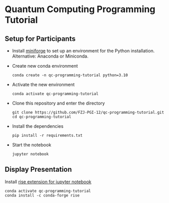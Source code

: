 Quantum Computing Programming Tutorial
======================================

Setup for Participants
----------------------

 - Install [miniforge](https://github.com/conda-forge/miniforge) to set up an environment for the Python installation. Alternative: Anaconda or Miniconda.
 - Create new conda environment
    
       conda create -n qc-programming-tutorial python=3.10  

 - Activate the new environment

       conda activate qc-programming-tutorial

 - Clone this repository and enter the directory

       git clone https://github.com/FZJ-PGI-12/qc-programming-tutorial.git
       cd qc-programming-tutorial

 - Install the dependencies

       pip install -r requirements.txt

 - Start the notebook

       jupyter notebook

Display Presentation
--------------------

Install [rise extension for jupyter notebook](https://rise.readthedocs.io/en/stable/index.html)

    conda activate qc-programming-tutorial
    conda install -c conda-forge rise

